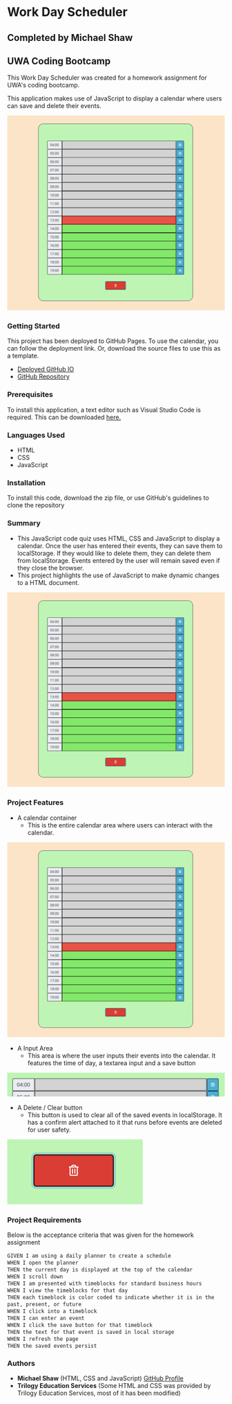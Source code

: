 # Work Day Scheduler

## Completed by Michael Shaw 
## UWA Coding Bootcamp

This Work Day Scheduler was created for a homework assignment for UWA's coding bootcamp.

This application makes use of JavaScript to display a calendar where users can save and delete their events.

![](./screenshots/landing-page.png)

### Getting Started

This project has been deployed to GitHub Pages. To use the calendar, you can follow the deployment link. Or, download the source files to use this as a template.

* [Deployed GitHub IO](https://michaelshxw.github.io/Work-Day-Scheduler/)
* [GitHub Repository](https://github.com/michaelshxw/Work-Day-Scheduler)

### Prerequisites
To install this application, a text editor such as Visual Studio Code is required. This can be downloaded [here.](https://code.visualstudio.com/download)

### Languages Used
* HTML 
* CSS
* JavaScript

### Installation
To install this code, download the zip file, or use GitHub's guidelines to clone the repository

### Summary
* This JavaScript code quiz uses HTML, CSS and JavaScript to display a calendar. Once the user has entered their events, they can save them to localStorage. If they would like to delete them, they can delete them from localStorage. Events entered by the user will remain saved even if they close the browser.
* This project highlights the use of JavaScript to make dynamic changes to a HTML document.

![](./screenshots/landing-page.png)

### Project Features
* A calendar container
    * This is the entire calendar area where users can interact with the calendar.

![](./screenshots/landing-page.png)

* A Input Area
    * This area is where the user inputs their events into the calendar. It features the time of day, a textarea input and a save button

![](./screenshots/input-area.png)

* A Delete / Clear button
    * This button is used to clear all of the saved events in localStorage. It has a confirm alert attached to it that runs before events are deleted for user safety.

![](./screenshots/delete-btn.png)

    
### Project Requirements 

Below is the acceptance criteria that was given for the homework assignment
```
GIVEN I am using a daily planner to create a schedule
WHEN I open the planner
THEN the current day is displayed at the top of the calendar
WHEN I scroll down
THEN I am presented with timeblocks for standard business hours
WHEN I view the timeblocks for that day
THEN each timeblock is color coded to indicate whether it is in the past, present, or future
WHEN I click into a timeblock
THEN I can enter an event
WHEN I click the save button for that timeblock
THEN the text for that event is saved in local storage
WHEN I refresh the page
THEN the saved events persist
```

### Authors
* **Michael Shaw** (HTML, CSS and JavaScript) [GitHub Profile](https://github.com/michaelshxw)
* **Trilogy Education Services** (Some HTML and CSS was provided by Trilogy Education Services, most of it has been modified)

